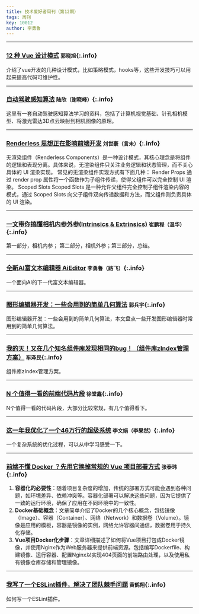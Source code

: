 ```yaml
---
title: 技术爱好者周刊（第12期）
tags: 周刊
key: 10012
author: 李勇鲁
---
```


---

### [12 种 Vue 设计模式](https://mp.weixin.qq.com/s/2pFKDBk9Th4BMAv-0y79Bg)   `郭晓旭`{:.info}
介绍了vue开发的几种设计模式，比如策略模式，hooks等，这些开发技巧可以用起来提高代码可维护性。

---


### [自动驾驶感知算法](https://www.zhihu.com/column/c_1664436003870580736)   `陆欣（谢晓峰）`{:.info}
这里有一套自动驾驶感知算法学习的资料，包括了计算机视觉基础、针孔相机模型、将激光雷达3D点云映射到相机图像的原理。

---

### [Renderless 思想正在影响前端开发](https://juejin.cn/post/7387601870297546806)   `刘世豪（言未）`{:.info}
无渲染组件（Renderless Components）是一种设计模式，其核心理念是将组件的逻辑和表现分离。具体来说，无渲染组件只关注业务逻辑和状态管理，而不关心具体的 UI 渲染实现。
常见的无渲染组件实现方式有下面几种：
Render Props
通过 render prop 属性将一个函数作为子组件传递，使得父组件可以完全控制 UI 渲染。
Scoped Slots
Scoped Slots 是一种允许父组件完全控制子组件渲染内容的模式，通过 Scoped Slots 向父子组件双向传递数据和方法，而父组件则负责具体的 UI 渲染。

---

### [一文带你搞懂相机内参外参(Intrinsics & Extrinsics)](https://zhuanlan.zhihu.com/p/389653208?utm_id=0)   `崔鹏程（温华）`{:.info}
第一部分，相机内参； 第二部分，相机外参；第三部分，总结。

---

### [全新AI富文本编辑器 AiEditor](https://mp.weixin.qq.com/s/IsBpfADKdu1-iQ2K52Wa_w)   `李勇鲁（路飞）`{:.info}
一个面向AI的下一代富文本编辑器。

---

### [图形编辑器开发：一些会用到的简单几何算法](https://mp.weixin.qq.com/s?__biz=MzI0NTc2NTEyNA==&mid=2247487211&idx=1&sn=a3fc5f0e36aa809c17ab037e1b2d12c1&chksm=e948cb80de3f42965cb674793cac9a08258cbc105d26d3079c000c441a8cce0519b8c31ea665&scene=21#wechat_redirect)   `郭兵宇`{:.info}
图形编辑器开发：一些会用到的简单几何算法，本文盘点一些开发图形编辑器时常用到的简单几何算法。

---

### [我的天！又在几个知名组件库发现相同的bug！（组件库zIndex管理方案）](https://juejin.cn/post/7270544537672024098)   `车泽民`{:.info}
组件库zIndex管理方案。

---

### [N 个值得一看的前端代码片段](https://juejin.cn/post/7371312967781777418)  `徐堂鑫`{:.info}
N个值得一看的代码片段，大部分比较常规，有几个值得看下。

---

### [这一年我优化了一个46万行的超级系统](https://juejin.cn/post/7394095950383710247)   `李文娟（李果然）`{:.info}
一个复杂系统的优化过程，可以从中学习感受一下。

---

### [前端不懂 Docker ？先用它换掉常规的 Vue 项目部署方式](https://juejin.cn/post/7378079761817354277)   `张泰玮`{:.info}
1. **容器化的必要性**：随着项目复杂度的增加，传统的部署方式可能会遇到各种问题，如环境差异、依赖冲突等。容器化部署可以解决这些问题，因为它提供了一致的运行环境，确保了应用在不同环境中的一致性。
2. **Docker基础概念**：文章简单介绍了Docker的几个核心概念，包括镜像（Image）、容器（Container）、网络（Network）和数据卷（Volume）。镜像是应用的模板，容器是镜像的实例，网络允许容器间通信，数据卷用于持久化存储。
3. **Vue项目Docker化步骤**：文章详细描述了如何将Vue项目打包成Docker镜像，并使用Nginx作为Web服务器来提供前端资源。包括编写Dockerfile、构建镜像、运行容器、配置Nginx以实现404页面的前端路由处理，以及使用私有镜像仓库存储和管理镜像。

---

### [我写了一个ESLint插件，解决了团队棘手问题](https://juejin.cn/post/7393503669474705418)   `黄鹤翔`{:.info}
如何写一个ESLint插件。

---
